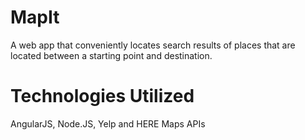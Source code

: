 # MapIt
A web app that conveniently locates search results of places that are located between a starting point and destination.

# Technologies Utilized
AngularJS, Node.JS, Yelp and HERE Maps APIs
